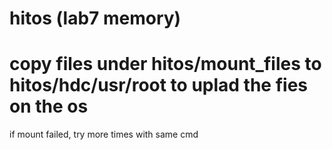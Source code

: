 # hitos (lab7 memory)

# copy files under hitos/mount_files to hitos/hdc/usr/root to uplad the fies on the os

if mount failed, try more times with same cmd
